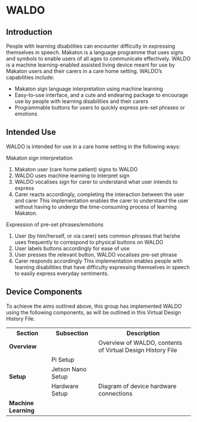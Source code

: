WALDO
======

Introduction
------------

People with learning disabilities can encounter difficulty in expressing themselves in speech. Makaton is a language programme that uses signs and symbols to enable users of all ages to communicate effectively. WALDO is a machine learning-enabled assisted living device meant for use by Makaton users and their carers in a care home setting. WALDO’s capabilities include:

* Makaton sign language interpretation using machine learning
* Easy-to-use interface, and a cute and endearing package to encourage use by people with learning disabilities and their carers
* Programmable buttons for users to quickly express pre-set phrases or emotions

Intended Use
------------

WALDO is intended for use in a care home setting in the following ways:

Makaton sign interpretation
1. Makaton user (care home patient) signs to WALDO
2. WALDO uses machine learning to interpret sign
3. WALDO vocalises sign for carer to understand what user intends to express
4. Carer reacts accordingly, completing the interaction between the user and carer
This implementation enables the carer to understand the user without having to undergo the time-consuming process of learning Makaton.

Expression of pre-set phrases/emotions
1. User (by him/herself, or via carer) sets common phrases that he/she uses frequently to correspond to physical buttons on WALDO
2. User labels buttons accordingly for ease of use
3. User presses the relevant button, WALDO vocalises pre-set phrase
4. Carer responds accordingly
This implementation enables people with learning disabilities that have difficulty expressing themselves in speech to easily express everyday sentiments.


Device Components
-----------

To achieve the aims outlined above, this group has implemented WALDO using the following components, as will be outlined in this Virtual Design History File.

<table class="tg">
  <tr>
    <th class="tg-f8tv">Section</th>
    <th class="tg-f8tv">Subsection</th>
    <th class="tg-f8tv">Description</th>
  </tr>
  <tr>
    <td class="tg-0pky" colspan="2"><span style="font-weight:bold">Overview</span></td>
    <td class="tg-0pky">Overview of WALDO, contents of Virtual Design History File</td>
  </tr>
  <tr>
    <td class="tg-0pky" rowspan="3"><span style="font-weight:bold">Setup</span></td>
    <td class="tg-0pky">Pi Setup</td>
    <td class="tg-0pky"></td>
  </tr>
  <tr>
    <td class="tg-0pky">Jetson Nano Setup</td>
    <td class="tg-0pky"></td>
  </tr>
  <tr>
    <td class="tg-0lax">Hardware Setup</td>
    <td class="tg-0lax">Diagram of device hardware connections</td>
  </tr>
  <tr>
    <td class="tg-0lax" rowspan="5"><span style="font-weight:bold">Machine Learning</span></td>
    <td class="tg-0lax"></td>
    <td class="tg-0lax"></td>
  </tr>
  <tr>
    <td class="tg-0lax"></td>
    <td class="tg-0lax"></td>
  </tr>
  <tr>
    <td class="tg-0lax"></td>
    <td class="tg-0lax"></td>
  </tr>
  <tr>
    <td class="tg-0lax"></td>
    <td class="tg-0lax"></td>
  </tr>
  <tr>
    <td class="tg-0lax"></td>
    <td class="tg-0lax"></td>
  </tr>
</table>
